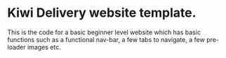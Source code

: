 # Kiwi Delivery website template. 

This is the code for a basic beginner level website which has basic functions such as a functional nav-bar, a few tabs to navigate, a few pre-loader images etc.
